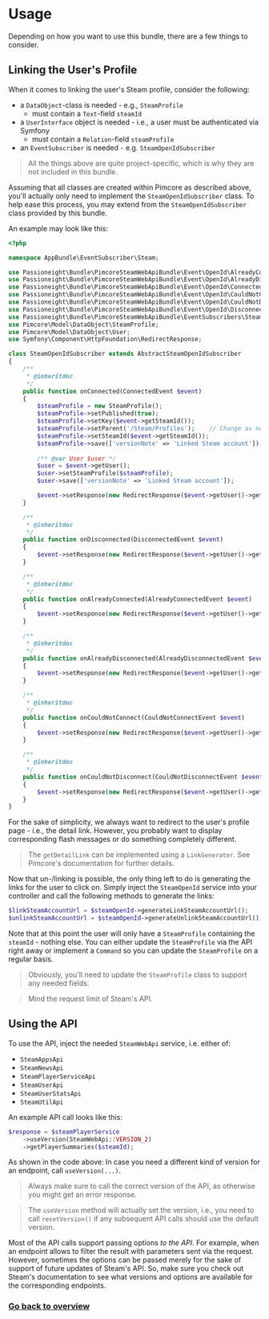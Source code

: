 # Usage
Depending on how you want to use this bundle, there are a few things to consider.

## Linking the User's Profile
When it comes to linking the user's Steam profile, consider the following:
- a `DataObject`-class is needed - e.g., `SteamProfile`
  - must contain a `Text`-field `steamId`
- a `UserInterface` object is needed - i.e., a user must be authenticated via Symfony
  - must contain a `Relation`-field `steamProfile`
- an `EventSubscriber` is needed - e.g. `SteamOpenIdSubscriber`

> All the things above are quite project-specific, which is why they are not included in this bundle.

Assuming that all classes are created within Pimcore as described above, you'll actually only need to implement the
`SteamOpenIdSubscriber` class. To help ease this process, you may extend from the `SteamOpenIdSubscriber` class provided
by this bundle.

An example may look like this:
```php
<?php

namespace AppBundle\EventSubscriber\Steam;

use Passioneight\Bundle\PimcoreSteamWebApiBundle\Event\OpenId\AlreadyConnectedEvent;
use Passioneight\Bundle\PimcoreSteamWebApiBundle\Event\OpenId\AlreadyDisconnectedEvent;
use Passioneight\Bundle\PimcoreSteamWebApiBundle\Event\OpenId\ConnectedEvent;
use Passioneight\Bundle\PimcoreSteamWebApiBundle\Event\OpenId\CouldNotConnectEvent;
use Passioneight\Bundle\PimcoreSteamWebApiBundle\Event\OpenId\CouldNotDisconnectEvent;
use Passioneight\Bundle\PimcoreSteamWebApiBundle\Event\OpenId\DisconnectedEvent;
use Passioneight\Bundle\PimcoreSteamWebApiBundle\EventSubscribers\SteamOpenIdSubscriber as AbstractSteamOpenIdSubscriber;
use Pimcore\Model\DataObject\SteamProfile;
use Pimcore\Model\DataObject\User;
use Symfony\Component\HttpFoundation\RedirectResponse;

class SteamOpenIdSubscriber extends AbstractSteamOpenIdSubscriber
{
    /**
     * @inheritdoc
     */
    public function onConnected(ConnectedEvent $event)
    {
        $steamProfile = new SteamProfile();
        $steamProfile->setPublished(true);
        $steamProfile->setKey($event->getSteamId());
        $steamProfile->setParent('/Steam/Profiles');    // Change as needed
        $steamProfile->setSteamId($event->getSteamId());
        $steamProfile->save(['versionNote' => 'Linked Steam account']);
        
        /** @var User $user */
        $user = $event->getUser();
        $user->setSteamProfile($steamProfile);
        $user->save(['versionNote' => 'Linked Steam account']);

        $event->setResponse(new RedirectResponse($event->getUser()->getDetailLink()));
    }

    /**
     * @inheritdoc
     */
    public function onDisconnected(DisconnectedEvent $event)
    {
        $event->setResponse(new RedirectResponse($event->getUser()->getDetailLink()));
    }

    /**
     * @inheritdoc
     */
    public function onAlreadyConnected(AlreadyConnectedEvent $event)
    {
        $event->setResponse(new RedirectResponse($event->getUser()->getDetailLink()));
    }

    /**
     * @inheritdoc
     */
    public function onAlreadyDisconnected(AlreadyDisconnectedEvent $event)
    {
        $event->setResponse(new RedirectResponse($event->getUser()->getDetailLink()));
    }

    /**
     * @inheritdoc
     */
    public function onCouldNotConnect(CouldNotConnectEvent $event)
    {
        $event->setResponse(new RedirectResponse($event->getUser()->getDetailLink()));
    }

    /**
     * @inheritdoc
     */
    public function onCouldNotDisconnect(CouldNotDisconnectEvent $event)
    {
        $event->setResponse(new RedirectResponse($event->getUser()->getDetailLink()));
    }
}
```

For the sake of simplicity, we always want to redirect to the user's profile page - i.e., the detail link. However, you
probably want to display corresponding flash messages or do something completely different.

> The `getDetailLink` can be implemented using a `LinkGenerator`. See Pimcore's documentation for further details.

Now that un-/linking is possible, the only thing left to do is generating the links for the user to click on. Simply inject
the `SteamOpenId` service into your controller and call the following methods to generate the links:

```php
$linkSteamAccountUrl = $steamOpenId->generateLinkSteamAccountUrl();
$unlinkSteamAccountUrl = $steamOpenId->generateUnlinkSteamAccountUrl();
```

Note that at this point the user will only have a `SteamProfile` containing the `steamId` - nothing else. You can either
update the `SteamProfile` via the API right away or implement a `Command` so you can update the `SteamProfile` on a regular
basis.

> Obviously, you'll need to update the `SteamProfile` class to support any needed fields.

> Mind the request limit of Steam's API.

## Using the API
To use the API, inject the needed `SteamWebApi` service, i.e. either of:
- `SteamAppsApi`
- `SteamNewsApi`
- `SteamPlayerServiceApi`
- `SteamUserApi`
- `SteamUserStatsApi`
- `SteamUtilApi`

An example API call looks like this:

```php
$response = $steamPlayerService
    ->useVersion(SteamWebApi::VERSION_2)
    ->getPlayerSummaries($steamId);
```

As shown in the code above: In case you need a different kind of version for an endpoint, call `useVersion(...)`.

> Always make sure to call the correct version of the API, as otherwise you might get an error response.

> The `useVersion` method will actually set the version, i.e., you need to call `resetVersion()` if any subsequent API calls
> should use the default version.

Most of the API calls support passing options _to the API_. For example, when an endpoint allows to filter the result with
parameters sent via the request. However, sometimes the options can be passed merely for the sake of support of future updates
of Steam's API. So, make sure you check out Steam's documentation to see what versions and options are available for the
corresponding endpoints.

### [Go back to overview](/README.md)